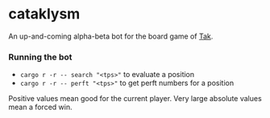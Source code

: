 # cataklysm

An up-and-coming alpha-beta bot for the board game of [Tak](https://boardgamegeek.com/boardgame/197405/tak).

### Running the bot

- `cargo r -r -- search "<tps>"` to evaluate a position
- `cargo r -r -- perft "<tps>"` to get perft numbers for a position

Positive values mean good for the current player. Very large absolute values mean a forced win.

